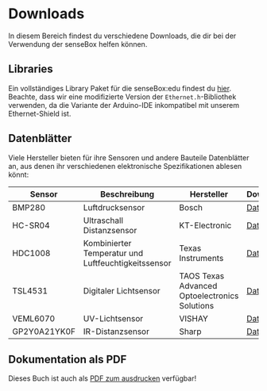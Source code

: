 # Downloads
In diesem Bereich findest du verschiedene Downloads, die dir bei der Verwendung der senseBox helfen können.

## Libraries
Ein vollständiges Library Paket für die senseBox:edu findest du [hier](https://raw.githubusercontent.com/sensebox/resources/master/libraries/senseBox_Libraries.zip).
Beachte, dass wir eine modifizierte Version der `Ethernet.h`-Bibliothek verwenden, da die Variante der Arduino-IDE inkompatibel mit unserem Ethernet-Shield ist.

## Datenblätter
Viele Hersteller bieten für ihre Sensoren und andere Bauteile Datenblätter an, aus denen ihr verschiedenen elektronische Spezifikationen ablesen könnt:

| Sensor  | Beschreibung  | Hersteller | Download |
|---------|---------------|------------|----------|
| BMP280  | Luftdrucksensor | Bosch | [Datenblatt](https://raw.githubusercontent.com/sensebox/resources/master/datasheets/ddatasheet_BMP280-pressure-sensor.pdf) |
| HC-SR04 | Ultraschall Distanzsensor | KT-Electronic | [Datenblatt](https://raw.githubusercontent.com/sensebox/resources/master/datasheets/datasheet_HC-SR04_ultraschallmodul.pdf) |
| HDC1008 | Kombinierter Temperatur und Luftfeuchtigkeitssensor| Texas Instruments     |[Datenblatt](https://raw.githubusercontent.com/sensebox/resources/master/datasheets/datasheet_hdc1008.pdf)
| TSL4531 | Digitaler Lichtsensor | TAOS Texas Advanced Optoelectronics Solutions |[Datenblatt](https://raw.githubusercontent.com/sensebox/resources/master/datasheets/datasheet_TSL4531_lux-sensor.pdf)|
| VEML6070| UV-Lichtsensor | VISHAY | [Datenblatt](https://raw.githubusercontent.com/sensebox/resources/master/datasheets/datasheet_veml6070-UV-A-Light-Sensor.pdf) |
| GP2Y0A21YK0F | IR-Distanzsensor  | Sharp | [Datenblatt](https://raw.githubusercontent.com/sensebox/resources/master/datasheets/datasheet_sharp_ir-dist_GP2Y0A21YK0F.pdf) |

## Dokumentation als PDF
Dieses Buch ist auch als [PDF zum ausdrucken](https://sensebox.de/books/senseBox:edu_de.pdf) verfügbar!
